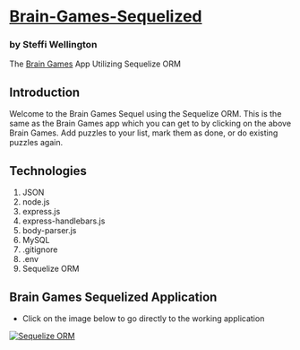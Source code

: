 # [Brain-Games-Sequelized](https://brain-games-sequelized.herokuapp.com/)
### by Steffi Wellington
The [Brain Games](https://enigmatic-sea-12625.herokuapp.com/) App Utilizing Sequelize ORM

## Introduction
Welcome to the Brain Games Sequel using the Sequelize ORM. 
This is the same as the Brain Games app which you can get to by clicking on the above Brain Games. Add puzzles to your list, mark them as done, or do existing puzzles again. 

## Technologies
1. JSON
2. node.js
3. express.js
4. express-handlebars.js
5. body-parser.js
6. MySQL
7. .gitignore
8. .env
9. Sequelize ORM

## Brain Games Sequelized Application
* Click on the image below to go directly to the working application
<a href="https://brain-games-sequelized.herokuapp.com/" target="_blank">
    <img src="BrainGamesSequelized.png" alt="Sequelize ORM">
</a>